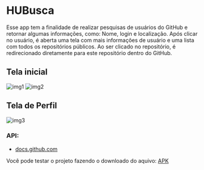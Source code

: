 # HUBusca

Esse app tem a finalidade de realizar pesquisas de usuários do GitHub e retornar algumas informações, como: Nome, login e localização.
Após clicar no usuário, é aberta uma tela com mais informações de usuário e uma lista com todos os repositórios públicos.
Ao ser clicado no repositório, é redirecionado diretamente para este repositório dentro do GitHub.

## Tela inicial
![img1](https://github.com/felipesllopes/HUBusca/assets/99768939/b0c09be3-f6ea-40de-a2cf-f5063808300d)
![img2](https://github.com/felipesllopes/HUBusca/assets/99768939/5457499e-a735-44de-9488-659b85cd303a)

## Tela de Perfil
![img3](https://github.com/felipesllopes/HUBusca/assets/99768939/cda156e7-bb36-4c9b-af57-8b7fb486b1a8)

### API: 
- [docs.github.com](https://docs.github.com/pt/rest/users?apiVersion=2022-11-28)


Você pode testar o projeto fazendo o downloado do aquivo: [APK](https://drive.google.com/file/d/18KH9CCdcZuadiZJygP7y-dUJfEMfk8td/view?usp=drive_link)
